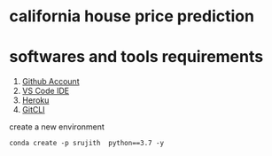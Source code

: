 # california house price prediction

# softwares and tools requirements

1. [Github Account](https://github.com)
2. [VS Code IDE](https://code.visualstudio.com/)
3. [Heroku](https://heroku.com)
4. [GitCLI](https://git-scm.com/docs/gitcli)


create a new environment
```
conda create -p srujith  python==3.7 -y
```
